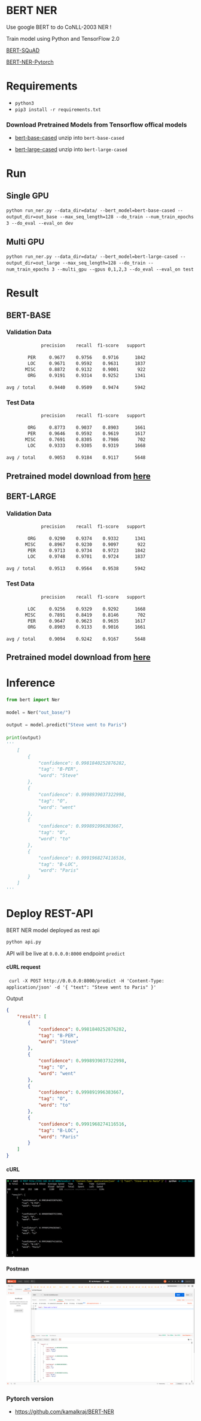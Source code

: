 # BERT NER

Use google BERT to do CoNLL-2003 NER !

Train model using Python and TensorFlow 2.0

[BERT-SQuAD](https://github.com/kamalkraj/BERT-SQuAD)

[BERT-NER-Pytorch](https://github.com/kamalkraj/BERT-NER)


# Requirements

- `python3`
- `pip3 install -r requirements.txt`

### Download Pretrained Models from Tensorflow offical models
- [bert-base-cased](https://storage.googleapis.com/cloud-tpu-checkpoints/bert/tf_20/cased_L-12_H-768_A-12.tar.gz) unzip into `bert-base-cased`

- [bert-large-cased](https://storage.googleapis.com/cloud-tpu-checkpoints/bert/tf_20/cased_L-24_H-1024_A-16.tar.gz) unzip into `bert-large-cased`

# Run

## Single GPU

`python run_ner.py --data_dir=data/ --bert_model=bert-base-cased --output_dir=out_base --max_seq_length=128 --do_train --num_train_epochs 3 --do_eval --eval_on dev`

## Multi GPU

`python run_ner.py --data_dir=data/ --bert_model=bert-large-cased --output_dir=out_large --max_seq_length=128 --do_train --num_train_epochs 3 --multi_gpu --gpus 0,1,2,3 --do_eval --eval_on test`

# Result

## BERT-BASE

### Validation Data
```
             precision    recall  f1-score   support

        PER     0.9677    0.9756    0.9716      1842
        LOC     0.9671    0.9592    0.9631      1837
       MISC     0.8872    0.9132    0.9001       922
        ORG     0.9191    0.9314    0.9252      1341

avg / total     0.9440    0.9509    0.9474      5942
```
### Test Data
```
             precision    recall  f1-score   support

        ORG     0.8773    0.9037    0.8903      1661
        PER     0.9646    0.9592    0.9619      1617
       MISC     0.7691    0.8305    0.7986       702
        LOC     0.9333    0.9305    0.9319      1668

avg / total     0.9053    0.9184    0.9117      5648
```
## Pretrained model download from [here](https://drive.google.com/file/d/1ZlQimY5xbkpS_1baO-ZtCZZef4MvG9__/view?usp=sharing)

## BERT-LARGE

### Validation Data
```
             precision    recall  f1-score   support

        ORG     0.9290    0.9374    0.9332      1341
       MISC     0.8967    0.9230    0.9097       922
        PER     0.9713    0.9734    0.9723      1842
        LOC     0.9748    0.9701    0.9724      1837

avg / total     0.9513    0.9564    0.9538      5942
```
### Test Data
```
             precision    recall  f1-score   support

        LOC     0.9256    0.9329    0.9292      1668
       MISC     0.7891    0.8419    0.8146       702
        PER     0.9647    0.9623    0.9635      1617
        ORG     0.8903    0.9133    0.9016      1661

avg / total     0.9094    0.9242    0.9167      5648
```
## Pretrained model download from [here](https://drive.google.com/file/d/1BZCKj_e_SXxlvg4rKUC0EI4BJXYssTVL/view?usp=sharing)

# Inference

```python
from bert import Ner

model = Ner("out_base/")

output = model.predict("Steve went to Paris")

print(output)
'''
    [
        {
            "confidence": 0.9981840252876282,
            "tag": "B-PER",
            "word": "Steve"
        },
        {
            "confidence": 0.9998939037322998,
            "tag": "O",
            "word": "went"
        },
        {
            "confidence": 0.999891996383667,
            "tag": "O",
            "word": "to"
        },
        {
            "confidence": 0.9991968274116516,
            "tag": "B-LOC",
            "word": "Paris"
        }
    ]
'''
```

# Deploy REST-API
BERT NER model deployed as rest api
```bash
python api.py
```
API will be live at `0.0.0.0:8000` endpoint `predict`
#### cURL request
` curl -X POST http://0.0.0.0:8000/predict -H 'Content-Type: application/json' -d '{ "text": "Steve went to Paris" }'`

Output
```json
{
    "result": [
        {
            "confidence": 0.9981840252876282,
            "tag": "B-PER",
            "word": "Steve"
        },
        {
            "confidence": 0.9998939037322998,
            "tag": "O",
            "word": "went"
        },
        {
            "confidence": 0.999891996383667,
            "tag": "O",
            "word": "to"
        },
        {
            "confidence": 0.9991968274116516,
            "tag": "B-LOC",
            "word": "Paris"
        }
    ]
}
```
#### cURL 
![curl output image](/img/curl.png)
#### Postman
![postman output image](/img/postman.png)


### Pytorch version

- https://github.com/kamalkraj/BERT-NER
